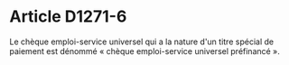 # Article D1271-6

  
Le chèque emploi-service universel qui a la nature d'un titre spécial de paiement est dénommé « chèque emploi-service universel préfinancé ».